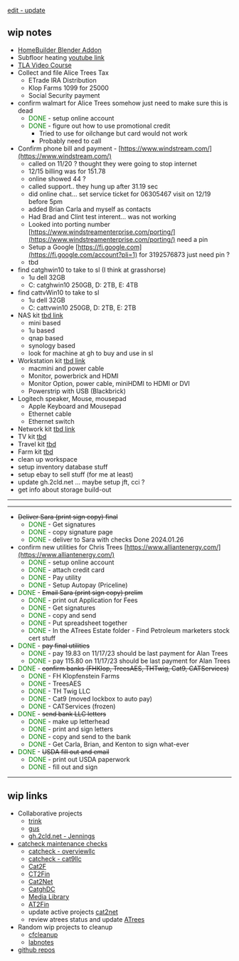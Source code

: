 [edit - update](https://github.com/christrees/wip/edit/main/overview/README.md)

## wip notes
- [HomeBuilder Blender Addon](https://creativedesigner3d.github.io/home_builder_3_docs/01_getting_started/)
- Subfloor heating [youtube link](https://www.youtube.com/watch?v=w6wo2URorG4)
- [TLA Video Course](https://lamport.azurewebsites.net/video/videos.html)
- Collect and file Alice Trees Tax
  - ETrade IRA Distribution
  - Klop Farms 1099 for 25000
  - Social Security payment
- confirm walmart for Alice Trees  somehow just need to make sure this is dead
  - <span style="color:green">DONE</span> - setup online account
  - <span style="color:green">DONE</span> - figure out how to use promotional credit
    - Tried to use for oilchange but card would not work
    - Probably need to call
- Confirm phone bill and payment - [https://www.windstream.com/](https://www.windstream.com/)
  - called on 11/20 ? thought they were going to stop internet 
  - 12/15 billing was for 151.78
  - online showed 44 ?
  - called support.. they hung up after 31.19 sec
  - did online chat... set service ticket for 06305467 visit on 12/19 before 5pm
  - added Brian Carla and myself as contacts
  - Had Brad and Clint test interent... was not working
  - Looked into porting number [https://www.windstreamenterprise.com/porting/](https://www.windstreamenterprise.com/porting/) need a pin
  - Setup a Google [https://fi.google.com](https://fi.google.com/account?pli=1) for 3192576873 just need pin ?
  - tbd
- find catghwin10 to take to sl (I think at grasshorse)
  - 1u dell 32GB
  - C: catghwin10 250GB, D: 2TB, E: 4TB
- find cattvWin10 to take to sl
  - 1u dell 32GB
  - C: cattvwin10 250GB, D: 2TB, E: 2TB
- NAS kit [tbd link]()
  - mini based
  - 1u based
  - qnap based
  - synology based
  - look for machine at gh to buy and use in sl
- Workstation kit [tbd link]()
  - macmini and power cable
  - Monitor, powerbrick and HDMI
  - Monitor Option, power cable, miniHDMI to HDMI or DVI
  - Powerstrip with USB (Blackbrick)
- Logitech speaker, Mouse, mousepad
  - Apple Keyboard and Mousepad
  - Ethernet cable
  - Ethernet switch
- Network kit [tbd link]()
- TV kit [tbd]()
- Travel kit [tbd]()
- Farm kit [tbd]()
- clean up workspace
- setup inventory database stuff
- setup ebay to sell stuff (for me at least)
- update gh.2cld.net ... maybe setup jft, cci ?
- get info about storage build-out

---
---

- ~~Deliver Sara (print sign copy) final~~
  - <span style="color:green">DONE</span> - Get signatures
  - <span style="color:green">DONE</span> - copy signature page
  - <span style="color:green">DONE</span> - deliver to Sara with checks Done 2024.01.26
- confirm new utilities for Chris Trees [https://www.alliantenergy.com/](https://www.alliantenergy.com/)
  - <span style="color:green">DONE</span> - setup online account
  - <span style="color:green">DONE</span> - attach credit card
  - <span style="color:green">DONE</span> - Pay utility
  - <span style="color:green">DONE</span> - Setup Autopay (Priceline)
- <span style="color:green">DONE</span> - ~~Email Sara (print sign copy) prelim~~
  - <span style="color:green">DONE</span> - print out Application for Fees
  - <span style="color:green">DONE</span> - Get signatures
  - <span style="color:green">DONE</span> - copy and send
  - <span style="color:green">DONE</span> - Put spreadsheet together
  - <span style="color:green">DONE</span> - In the ATrees Estate folder - Find Petroleum marketers stock cert stuff
- <span style="color:green">DONE</span> - ~~pay final utilities~~
  - <span style="color:green">DONE</span> - pay 19.83 on 11/17/23 should be last payment for Alan Trees
  - <span style="color:green">DONE</span> - pay 115.80 on 11/17/23 should be last payment for Alan Trees
- <span style="color:green">DONE</span> - ~~confirm banks (FHKlop, TreesAES, THTwig, Cat9, CATServices)~~
  - <span style="color:green">DONE</span> - FH Klopfenstein Farms
  - <span style="color:green">DONE</span> - TreesAES
  - <span style="color:green">DONE</span> - TH Twig LLC
  - <span style="color:green">DONE</span> - Cat9 (moved lockbox to auto pay)
  - <span style="color:green">DONE</span> - CATServices (frozen)
- <span style="color:green">DONE</span> - ~~send bank LLC letters~~
  - <span style="color:green">DONE</span> - make up letterhead
  - <span style="color:green">DONE</span> - print and sign letters
  - <span style="color:green">DONE</span> - copy and send to the bank
  - <span style="color:green">DONE</span> - Get Carla, Brian, and Kenton to sign what-ever
- <span style="color:green">DONE</span> - ~~USDA fill out and email~~
  - <span style="color:green">DONE</span> - print out USDA paperwork
  - <span style="color:green">DONE</span> - fill out and sign


---
## wip links

- Collaborative projects
  - [trink](../trink/README.md)
  - [gus](../gus/README.md)
  - [gh.2cld.net - Jennings](https://gh.2cld.net)
- [catcheck maintenance checks](../catcheck/README.md)
  - [catcheck - overviewllc](../catcheck/overviewllc.md)
  - [catcheck - cat9llc](../catcheck/cat9llc.md)
  - [Cat2F](https://docs.google.com/spreadsheets/d/1382WcfE1DW9HHGs8X-FMLSfgMehtGwmcZ3txJa8u6ek/edit#gid=0)
  - [CT2Fin](https://docs.google.com/spreadsheets/d/1hlxnjkryHsRNVQaTE9gVng9phxLfvqVa35zdAm7FHYQ/edit#gid=1078278403)
  - [Cat2Net](https://docs.google.com/spreadsheets/d/1LdyZlFieSd_1APTbG0QahfwZgqBaA9PigO9_5SPSkmk/edit#gid=1059973145)
  - [CatghDC](https://docs.google.com/spreadsheets/d/1cPcjizKYg8XDHQctY8t1wBhW3g6rClCJ6O_DGaXIscI/edit#gid=1621592935)
  - [Media Library](https://docs.google.com/spreadsheets/d/1QtCblfwwH6PWYOKnIw2m4DKLni8KrVynXM6Xslb7mGg/edit#gid=0)
  - [AT2Fin](https://docs.google.com/spreadsheets/d/1sVNsv94ElpAdqkYESXIWeJblifBpcVuhkhG20xJYIB0/edit#gid=0)
  - update active projects [cat2net](https://docs.google.com/spreadsheets/d/1LdyZlFieSd_1APTbG0QahfwZgqBaA9PigO9_5SPSkmk/edit#gid=1059973145)
  - review atrees status and update [ATrees](https://docs.google.com/spreadsheets/d/1sVNsv94ElpAdqkYESXIWeJblifBpcVuhkhG20xJYIB0/edit#gid=0)
- Random wip projects to cleanup
  - [cfcleanup](../cfcleanup/README.md)
  - [labnotes](../labnotes/README.md)
- [github repos](./github)

